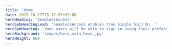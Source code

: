 ```yaml
---
title: 'Home'
date: 2019-10-27T15:37:57+07:00
heroHeading: 'SeamlessAccess'
heroSubHeadingLead: 'SeamlessAccess enables true Single Sign On. '
heroSubHeading: 'Your users will be able to sign in using their preferred sign in credentials, and will not be bothered for them again for all SeamlessAccess-enabled sites.'
heroBackground: 'images/hero_main_head.jpg'
heroHeight: 600
---
```

